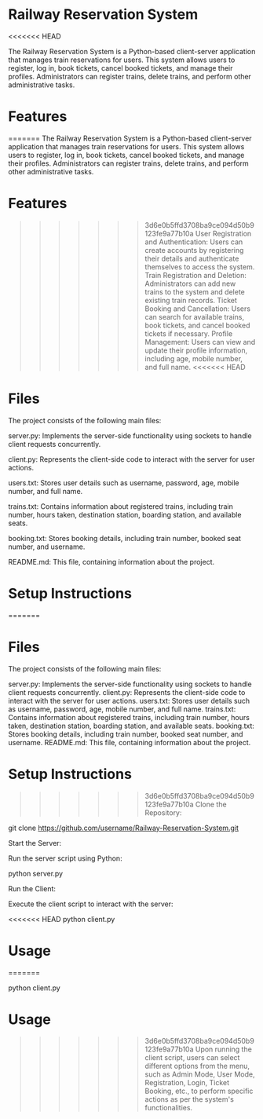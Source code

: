 # Railway Reservation System
<<<<<<< HEAD

The Railway Reservation System is a Python-based client-server application that manages train reservations for users. This system allows users to register, log in, book tickets, cancel booked tickets, and manage their profiles. Administrators can register trains, delete trains, and perform other administrative tasks.

# Features

=======
The Railway Reservation System is a Python-based client-server application that manages train reservations for users. This system allows users to register, log in, book tickets, cancel booked tickets, and manage their profiles. Administrators can register trains, delete trains, and perform other administrative tasks.

# Features
>>>>>>> 3d6e0b5ffd3708ba9ce094d50b9123fe9a77b10a
User Registration and Authentication: Users can create accounts by registering their details and authenticate themselves to access the system.
Train Registration and Deletion: Administrators can add new trains to the system and delete existing train records.
Ticket Booking and Cancellation: Users can search for available trains, book tickets, and cancel booked tickets if necessary.
Profile Management: Users can view and update their profile information, including age, mobile number, and full name.
<<<<<<< HEAD

# Files

The project consists of the following main files:

server.py: Implements the server-side functionality using sockets to handle client requests concurrently.

client.py: Represents the client-side code to interact with the server for user actions.

users.txt: Stores user details such as username, password, age, mobile number, and full name.

trains.txt: Contains information about registered trains, including train number, hours taken, destination station, boarding station, and available seats.

booking.txt: Stores booking details, including train number, booked seat number, and username.

README.md: This file, containing information about the project.

# Setup Instructions

=======
# Files
The project consists of the following main files:

server.py: Implements the server-side functionality using sockets to handle client requests concurrently.
client.py: Represents the client-side code to interact with the server for user actions.
users.txt: Stores user details such as username, password, age, mobile number, and full name.
trains.txt: Contains information about registered trains, including train number, hours taken, destination station, boarding station, and available seats.
booking.txt: Stores booking details, including train number, booked seat number, and username.
README.md: This file, containing information about the project.
# Setup Instructions
>>>>>>> 3d6e0b5ffd3708ba9ce094d50b9123fe9a77b10a
Clone the Repository:

git clone https://github.com/username/Railway-Reservation-System.git

Start the Server:

Run the server script using Python:

python server.py

Run the Client:

Execute the client script to interact with the server:

<<<<<<< HEAD
python client.py

# Usage

=======

python client.py

# Usage
>>>>>>> 3d6e0b5ffd3708ba9ce094d50b9123fe9a77b10a
Upon running the client script, users can select different options from the menu, such as Admin Mode, User Mode, Registration, Login, Ticket Booking, etc., to perform specific actions as per the system's functionalities.
